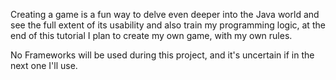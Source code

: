 Creating a game is a fun way to delve even deeper into the Java world and see the full extent of its usability and also train my programming logic, at the end of this tutorial I plan to create my own game, with my own rules. 

No Frameworks will be used during this project, and it's uncertain if in the next one I'll use.
